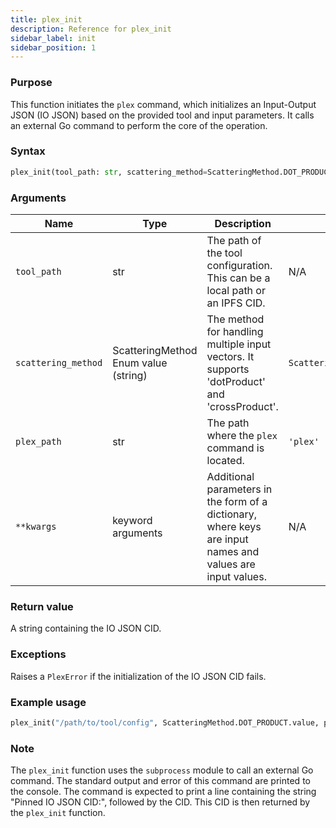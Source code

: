 ```yaml
---
title: plex_init
description: Reference for plex_init
sidebar_label: init
sidebar_position: 1
---
```


### Purpose

This function initiates the `plex` command, which initializes an Input-Output JSON (IO JSON) based on the provided tool and input parameters. It calls an external Go command to perform the core of the operation. 

### Syntax

```python
plex_init(tool_path: str, scattering_method=ScatteringMethod.DOT_PRODUCT.value, plex_path="plex", **kwargs)
```

### Arguments

| Name               | Type                               | Description                                                               | Default                               | Required |
|--------------------|------------------------------------|---------------------------------------------------------------------------|---------------------------------------|----------|
| `tool_path`        | str                                | The path of the tool configuration. This can be a local path or an IPFS CID. | N/A                                   | Yes      |
| `scattering_method`| ScatteringMethod Enum value (string) | The method for handling multiple input vectors. It supports 'dotProduct' and 'crossProduct'. | `ScatteringMethod.DOT_PRODUCT.value` | No       |
| `plex_path`        | str                                | The path where the `plex` command is located.                            | `'plex'`                              | No       |
| `**kwargs`         | keyword arguments                  | Additional parameters in the form of a dictionary, where keys are input names and values are input values. | N/A                                   | No       |

### Return value

A string containing the IO JSON CID.

### Exceptions

Raises a `PlexError` if the initialization of the IO JSON CID fails.

### Example usage

```python
plex_init("/path/to/tool/config", ScatteringMethod.DOT_PRODUCT.value, plex_path="plex", param1=value1, param2=value2)
```

### Note

The `plex_init` function uses the `subprocess` module to call an external Go command. The standard output and error of this command are printed to the console. The command is expected to print a line containing the string "Pinned IO JSON CID:", followed by the CID. This CID is then returned by the `plex_init` function.